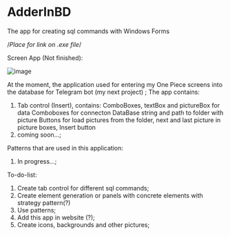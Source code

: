 # AdderInBD
The app for creating sql commands with Windows Forms

/*Place for link on .exe file*/

Screen App (Not finished):

![image](https://github.com/Artemio12/AdderInBWindowsForms/assets/59345054/1849ecb5-5875-448c-8337-87702a1814bd)

At the moment, the application used for entering my One Piece screens into the database for Telegram bot (my next project) ;
The app contains:
1. Tab control (Insert), contains:
ComboBoxes, textBox and pictureBox for data
Comboboxes for connecton DataBase string and path to folder with picture
Buttons for load pictures from the folder, next and last picture in picture boxes, Insert button
2. coming soon...;

Patterns that are used in this application:
1. In progress...;

To-do-list:
1. Create tab control for different sql commands;
2. Create element generation or panels with concrete elements with strategy pattern(?)
3. Use patterns;
4. Add this app in website (?);
5. Create icons, backgrounds and other pictures;
